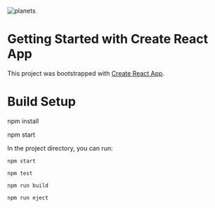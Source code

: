 ![planets](https://user-images.githubusercontent.com/98091205/189480422-adee42be-b29a-4c6f-82a7-d9f2189a1b71.jpg)

# Getting Started with Create React App

This project was bootstrapped with [Create React App](https://github.com/facebook/create-react-app).

# Build Setup

npm install

npm start


In the project directory, you can run:

`npm start`

`npm test`

`npm run build`

`npm run eject`


